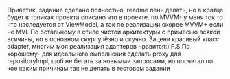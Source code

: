 Приветик, задание сделано полностью, readme лень делать, но в кратце будет в топиках проекта описано что в проекте. по MVVM- у меня ток то что наследуется от ViewModel, а так по реализации скорее MVVM+ если не MVI. По остальному в стиле чистой архитектуры с примесью всякой всячины, но в основном скурпулёзно и скучно. Зацени красивый класс adapter, многим моя реализация адаптеров нравится:) 
P.S По хорошему- для идеального выполнения сделать proxy для repositoryImpl, шоб не бегать за новымми запросами, но посчитал по кое каким причинам так не делать в тестовом задании
